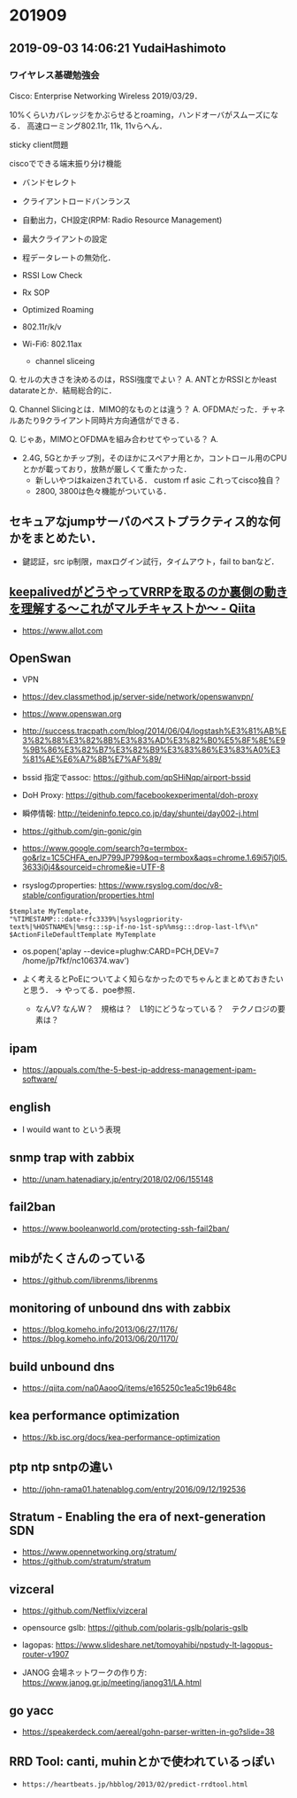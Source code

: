 # 201909

## 2019-09-03 14:06:21 YudaiHashimoto
### ワイヤレス基礎勉強会
Cisco: Enterprise Networking Wireless 2019/03/29．

10%くらいカバレッジをかぶらせるとroaming，ハンドオーバがスムーズになる．
高速ローミング802.11r, 11k, 11vらへん．

sticky client問題

ciscoでできる端末振り分け機能
- バンドセレクト
- クライアントロードバンランス
- 自動出力，CH設定(RPM: Radio Resource Management)
- 最大クライアントの設定
- 程データレートの無効化．
- RSSI Low Check
- Rx SOP
- Optimized Roaming
- 802.11r/k/v

- Wi-Fi6: 802.11ax
  - channel sliceing

Q. セルの大きさを決めるのは，RSSI強度でよい？
A. ANTとかRSSIとかleast datarateとか．結局総合的に．

Q. Channel Slicingとは．MIMO的なものとは違う？
A. OFDMAだった．チャネルあたり9クライアント同時片方向通信ができる．

Q. じゃあ，MIMOとOFDMAを組み合わせてやっている？
A. 
- 2.4G, 5Gとかチップ別，そのほかにスペアナ用とか，コントロール用のCPUとかが載っており，放熱が厳しくて重たかった．
  - 新しいやつはkaizenされている． custom rf asic これってcisco独自？
  - 2800, 3800は色々機能がついている．

## セキュアなjumpサーバのベストプラクティス的な何かをまとめたい．
- 鍵認証，src ip制限，maxログイン試行，タイムアウト，fail to banなど．

## [keepalivedがどうやってVRRPを取るのか裏側の動きを理解する～これがマルチキャストか～ - Qiita](https://qiita.com/uturned0/items/860c99783550d9be323e)

- https://www.allot.com

## OpenSwan
- VPN
- https://dev.classmethod.jp/server-side/network/openswanvpn/
- https://www.openswan.org

- http://success.tracpath.com/blog/2014/06/04/logstash%E3%81%AB%E3%82%88%E3%82%8B%E3%83%AD%E3%82%B0%E5%8F%8E%E9%9B%86%E3%82%B7%E3%82%B9%E3%83%86%E3%83%A0%E3%81%AE%E6%A7%8B%E7%AF%89/

- bssid 指定でassoc: https://github.com/qpSHiNqp/airport-bssid

- DoH Proxy: https://github.com/facebookexperimental/doh-proxy

- 瞬停情報: http://teideninfo.tepco.co.jp/day/shuntei/day002-j.html

- https://github.com/gin-gonic/gin

- https://www.google.com/search?q=termbox-go&rlz=1C5CHFA_enJP799JP799&oq=termbox&aqs=chrome.1.69i57j0l5.3633j0j4&sourceid=chrome&ie=UTF-8

- rsyslogのproperties: https://www.rsyslog.com/doc/v8-stable/configuration/properties.html
```
$template MyTemplate,
"%TIMESTAMP:::date-rfc3339%|%syslogpriority-text%|%HOSTNAME%|%msg:::sp-if-no-1st-sp%%msg:::drop-last-lf%\n"
$ActionFileDefaultTemplate MyTemplate
```

- os.popen('aplay --device=plughw:CARD=PCH,DEV=7 /home/jp7fkf/nc106374.wav')

- よく考えるとPoEについてよく知らなかったのでちゃんとまとめておきたいと思う． -> やってる．poe参照．
  - なんV? なんW？　規格は？　L1的にどうなっている？　テクノロジの要素は？

## ipam
- https://appuals.com/the-5-best-ip-address-management-ipam-software/

## english 
- I wouild want to という表現

## snmp trap with zabbix
- http://unam.hatenadiary.jp/entry/2018/02/06/155148

## fail2ban
- https://www.booleanworld.com/protecting-ssh-fail2ban/

## mibがたくさんのっている
- https://github.com/librenms/librenms

## monitoring of unbound dns with zabbix
- https://blog.komeho.info/2013/06/27/1176/
- https://blog.komeho.info/2013/06/20/1170/

## build unbound dns
- https://qiita.com/na0AaooQ/items/e165250c1ea5c19b648c

## kea performance optimization
- https://kb.isc.org/docs/kea-performance-optimization

## ptp ntp sntpの違い
- http://john-rama01.hatenablog.com/entry/2016/09/12/192536

## Stratum - Enabling the era of next-generation SDN
- https://www.opennetworking.org/stratum/
- https://github.com/stratum/stratum

## vizceral
- https://github.com/Netflix/vizceral

- opensource gslb: https://github.com/polaris-gslb/polaris-gslb

- lagopas: https://www.slideshare.net/tomoyahibi/npstudy-lt-lagopus-router-v1907

- JANOG 会場ネットワークの作り方: https://www.janog.gr.jp/meeting/janog31/LA.html

## go yacc
- https://speakerdeck.com/aereal/gohn-parser-written-in-go?slide=38

## RRD Tool: canti, muhinとかで使われているっぽい
  - `https://heartbeats.jp/hbblog/2013/02/predict-rrdtool.html`